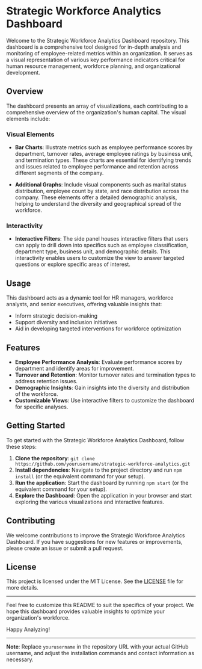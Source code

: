 # Strategic Workforce Analytics Dashboard

Welcome to the Strategic Workforce Analytics Dashboard repository. This dashboard is a comprehensive tool designed for in-depth analysis and monitoring of employee-related metrics within an organization. It serves as a visual representation of various key performance indicators critical for human resource management, workforce planning, and organizational development.

## Overview

The dashboard presents an array of visualizations, each contributing to a comprehensive overview of the organization's human capital. The visual elements include:

### Visual Elements

- **Bar Charts**: Illustrate metrics such as employee performance scores by department, turnover rates, average employee ratings by business unit, and termination types. These charts are essential for identifying trends and issues related to employee performance and retention across different segments of the company.

- **Additional Graphs**: Include visual components such as marital status distribution, employee count by state, and race distribution across the company. These elements offer a detailed demographic analysis, helping to understand the diversity and geographical spread of the workforce.

### Interactivity

- **Interactive Filters**: The side panel houses interactive filters that users can apply to drill down into specifics such as employee classification, department type, business unit, and demographic details. This interactivity enables users to customize the view to answer targeted questions or explore specific areas of interest.

## Usage

This dashboard acts as a dynamic tool for HR managers, workforce analysts, and senior executives, offering valuable insights that:

- Inform strategic decision-making
- Support diversity and inclusion initiatives
- Aid in developing targeted interventions for workforce optimization

## Features

- **Employee Performance Analysis**: Evaluate performance scores by department and identify areas for improvement.
- **Turnover and Retention**: Monitor turnover rates and termination types to address retention issues.
- **Demographic Insights**: Gain insights into the diversity and distribution of the workforce.
- **Customizable Views**: Use interactive filters to customize the dashboard for specific analyses.

## Getting Started

To get started with the Strategic Workforce Analytics Dashboard, follow these steps:

1. **Clone the repository**: `git clone https://github.com/yourusername/strategic-workforce-analytics.git`
2. **Install dependencies**: Navigate to the project directory and run `npm install` (or the equivalent command for your setup).
3. **Run the application**: Start the dashboard by running `npm start` (or the equivalent command for your setup).
4. **Explore the Dashboard**: Open the application in your browser and start exploring the various visualizations and interactive features.

## Contributing

We welcome contributions to improve the Strategic Workforce Analytics Dashboard. If you have suggestions for new features or improvements, please create an issue or submit a pull request.

## License

This project is licensed under the MIT License. See the [LICENSE](LICENSE) file for more details.

---

Feel free to customize this README to suit the specifics of your project. We hope this dashboard provides valuable insights to optimize your organization's workforce.


Happy Analyzing!

---

**Note**: Replace `yourusername` in the repository URL with your actual GitHub username, and adjust the installation commands and contact information as necessary.
